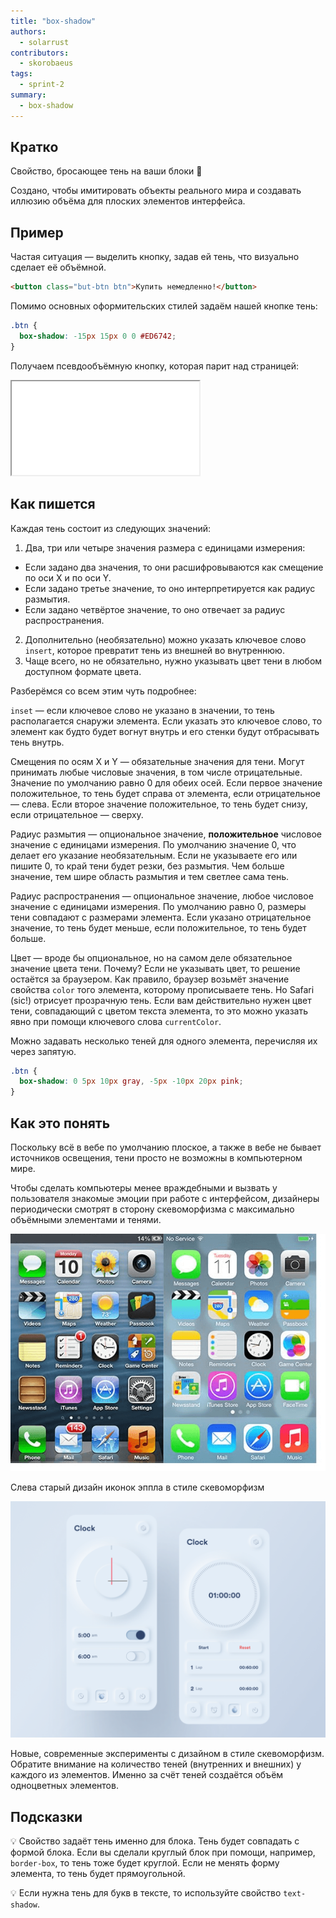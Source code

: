 ```yaml
---
title: "box-shadow"
authors:
  - solarrust
contributors:
  - skorobaeus
tags:
  - sprint-2
summary:
  - box-shadow
---
```


## Кратко

Свойство, бросающее тень на ваши блоки 👤

Создано, чтобы имитировать объекты реального мира и создавать иллюзию объёма для плоских элементов интерфейса.

## Пример

Частая ситуация — выделить кнопку, задав ей тень, что визуально сделает её объёмной.

```html
<button class="but-btn btn">Купить немедленно!</button>
```

Помимо основных оформительских стилей задаём нашей кнопке тень:

```css
.btn {
  box-shadow: -15px 15px 0 0 #ED6742;
}
```

Получаем псевдообъёмную кнопку, которая парит над страницей:

<iframe title="Объёмная кнопка" src="demos/button.html"></iframe>

## Как пишется

Каждая тень состоит из следующих значений:

1. Два, три или четыре значения размера с единицами измерения:

- Если задано два значения, то они расшифровываются как смещение по оси Х и по оси Y.
- Если задано третье значение, то оно интерпретируется как радиус размытия.
- Если задано четвёртое значение, то оно отвечает за радиус распространения.

2. Дополнительно (необязательно) можно указать ключевое слово `insert`, которое превратит тень из внешней во внутреннюю.
3. Чаще всего, но не обязательно, нужно указывать цвет тени в любом доступном формате цвета.

Разберёмся со всем этим чуть подробнее:

`inset` — если ключевое слово не указано в значении, то тень располагается снаружи элемента. Если указать это ключевое слово, то элемент как будто будет вогнут внутрь и его стенки будут отбрасывать тень внутрь.

Смещения по осям Х и Y — обязательные значения для тени. Могут принимать любые числовые значения, в том числе отрицательные. Значение по умолчанию равно 0 для обеих осей. Если первое значение положительное, то тень будет справа от элемента, если отрицательное — слева. Если второе значение положительное, то тень будет снизу, если отрицательное — сверху.

Радиус размытия — опциональное значение, **положительное** числовое значение с единицами измерения. По умолчанию значение 0, что делает его указание необязательным. Если не указываете его или пишите 0, то край тени будет резки, без размытия. Чем больше значение, тем шире область размытия и тем светлее сама тень.

Радиус распространения — опциональное значение, любое числовое значение с единицами измерения. По умолчанию равно 0, размеры тени совпадают с размерами элемента. Если указано отрицательное значение, то тень будет меньше, если положительное, то тень будет больше.

Цвет — вроде бы опциональное, но на самом деле обязательное значение цвета тени. Почему? Если не указывать цвет, то решение остаётся за браузером. Как правило, браузер возьмёт значение свойства `color` того элемента, которому прописываете тень. Но Safari (sic!) отрисует прозрачную тень. Если вам действительно нужен цвет тени, совпадающий с цветом текста элемента, то это можно указать явно при помощи ключевого слова `currentColor`.

Можно задавать несколько теней для одного элемента, перечисляя их через запятую.

```css
.btn {
  box-shadow: 0 5px 10px gray, -5px -10px 20px pink;
}
```

## Как это понять

Поскольку всё в вебе по умолчанию плоское, а также в вебе не бывает источников освещения, тени просто не возможны в компьютерном мире.

Чтобы сделать компьютеры менее враждебными и вызвать у пользователя знакомые эмоции при работе с интерфейсом, дизайнеры периодически смотрят в сторону скевоморфизма с максимально объёмными элементами и тенями.

![Старый и новый дизайн иконок эппла](images/1.png)

Слева старый дизайн иконок эппла в стиле скевоморфизм

![Дизайн в стиле скевоморфизм](images/2.png)

Новые, современные эксперименты с дизайном в стиле скевоморфизм. Обратите внимание на количество теней (внутренних и внешних) у каждого из элементов. Именно за счёт теней создаётся объём одноцветных элементов.

## Подсказки

💡 Свойство задаёт тень именно для блока. Тень будет совпадать с формой блока. Если вы сделали круглый блок при помощи, например, `border-box`, то тень тоже будет круглой. Если не менять форму элемента, то тень будет прямоугольной.

💡 Если нужна тень для букв в тексте, то используйте свойство `text-shadow`.
